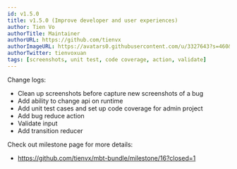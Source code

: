 ```yaml
---
id: v1.5.0
title: v1.5.0 (Improve developer and user experiences)
author: Tien Vo
authorTitle: Maintainer
authorURL: https://github.com/tienvx
authorImageURL: https://avatars0.githubusercontent.com/u/3327643?s=460&v=4
authorTwitter: tienvoxuan
tags: [screenshots, unit test, code coverage, action, validate]
---
```


Change logs:
* Clean up screenshots before capture new screenshots of a bug
* Add ability to change api on runtime
* Add unit test cases and set up code coverage for admin project
* Add bug reduce action
* Validate input
* Add transition reducer

Check out milestone page for more details:
* https://github.com/tienvx/mbt-bundle/milestone/16?closed=1

